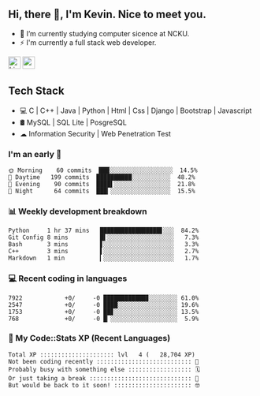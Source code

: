 ## Hi, there 👋, I'm Kevin. Nice to meet you.

- 🌱 I’m currently studying computer sicence at NCKU.
- ⚡ I'm currently a full stack web developer.

<a href="https://www.linkedin.com/in/kevin12686/"><img alt="LinkedIn" src="https://img.shields.io/badge/linkedin%20-%230077B5.svg?&style=for-the-badge&logo=linkedin&logoColor=white" height=25></a>
<a href="https://www.instagram.com/kevin12686/"><img src="https://img.shields.io/badge/instagram-3f729b?&style=for-the-badge&logo=instagram&logoColor=white" height=25></a>

## Tech Stack

* 💻 C | C++ | Java | Python | Html | Css | Django | Bootstrap | Javascript
* 🛢️ MySQL | SQL Lite | PosgreSQL
* ☁ Information Security | Web Penetration Test

### I'm an early 🐤

<!-- early_bird start -->

```text
🌞 Morning    60 commits  ███░░░░░░░░░░░░░░░░░░  14.5%
🌆 Daytime   199 commits  ██████████░░░░░░░░░░░  48.2%
🌃 Evening    90 commits  ████▌░░░░░░░░░░░░░░░░  21.8%
🌙 Night      64 commits  ███▎░░░░░░░░░░░░░░░░░  15.5%
```

<!-- early_bird end -->

### 📊 Weekly development breakdown

<!-- code_time start -->

```text
Python     1 hr 37 mins   █████████████████▋░░░  84.2%
Git Config 8 mins         █▌░░░░░░░░░░░░░░░░░░░   7.3%
Bash       3 mins         ▋░░░░░░░░░░░░░░░░░░░░   3.3%
C++        3 mins         ▌░░░░░░░░░░░░░░░░░░░░   2.7%
Markdown   1 min          ▎░░░░░░░░░░░░░░░░░░░░   1.7%
```

<!-- code_time end -->

### 💻 Recent coding in languages

<!-- code_diff start -->

```text
7922            +0/     -0 ████████████▊░░░░░░░░ 61.0%
2547            +0/     -0 ████░░░░░░░░░░░░░░░░░ 19.6%
1753            +0/     -0 ██▊░░░░░░░░░░░░░░░░░░ 13.5%
768             +0/     -0 █▏░░░░░░░░░░░░░░░░░░░  5.9%
```

<!-- code_diff end -->

### 🧰 My Code::Stats XP (Recent Languages)

<!-- codestats start -->

```text
Total XP ::::::::::::::::::::: lvl   4 (   28,704 XP) 
Not been coding recently ::::::::::::::::::::::::::: 🙈
Probably busy with something else :::::::::::::::::: 🗓
Or just taking a break ::::::::::::::::::::::::::::: 🌴
But would be back to it soon! :::::::::::::::::::::: 🤓
```

<!-- codestats end -->
